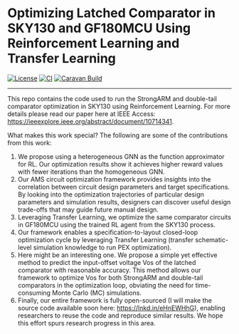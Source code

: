# Optimizing Latched Comparator in SKY130 and GF180MCU Using Reinforcement Learning and Transfer Learning

[![License](https://img.shields.io/badge/License-Apache%202.0-blue.svg)](https://opensource.org/licenses/Apache-2.0) [![CI](https://github.com/efabless/caravel_user_project_analog/actions/workflows/user_project_ci.yml/badge.svg)](https://github.com/efabless/caravel_user_project_analog/actions/workflows/user_project_ci.yml) [![Caravan Build](https://github.com/efabless/caravel_user_project_analog/actions/workflows/caravan_build.yml/badge.svg)](https://github.com/efabless/caravel_user_project_analog/actions/workflows/caravan_build.yml)

---
This repo contains the code used to run the StrongARM and double-tail comparator optimization in SKY130 using Reinforcement Learning. For more details please read our paper here at IEEE Access: https://ieeexplore.ieee.org/abstract/document/10714341.

What makes this work special? The following are some of the contributions from this work:
1. We propose using a heterogeneous GNN as the function approximator for RL. Our optimization results show it achieves higher reward values with fewer iterations than the homogeneous GNN.
2. Our AMS circuit optimization framework provides insights into the correlation between circuit design parameters and target specifications. By looking into the optimization trajectories of particular design parameters and simulation results, designers can discover useful design trade-offs that may guide future manual design.
3. Leveraging Transfer Learning, we optimize the same comparator circuits in GF180MCU using the trained RL agent from the SKY130 process.
4. Our framework enables a specification-to-layout closed-loop optimization cycle by leveraging Transfer Learning (transfer schematic-level simulation knowledge to run PEX optimization).
5. Here might be an interesting one. We propose a simple yet effective method to predict the input-offset voltage Vos of the latched comparator with reasonable accuracy. This method allows our framework to optimize Vos for both StrongARM and double-tail comparators in the optimization loop, obviating the need for time-consuming Monte Carlo (MC) simulations.
6. Finally, our entire framework is fully open-sourced (I will make the source code available soon here: https://lnkd.in/eHnEWHhG), enabling researchers to reuse the code and reproduce similar results. We hope this effort spurs research progress in this area.
